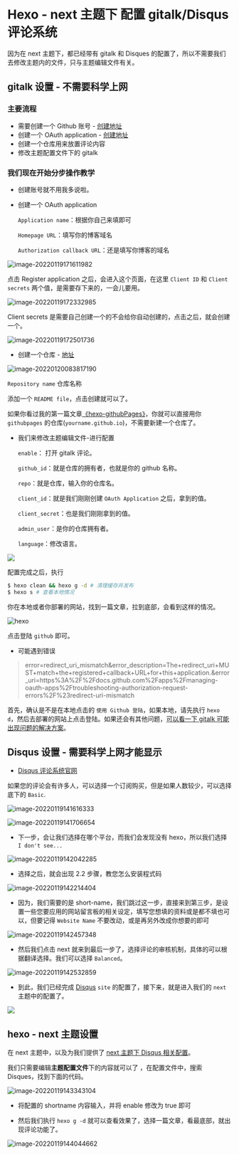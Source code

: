 # Hexo - next 主题下 配置 gitalk/Disqus 评论系统

因为在 next 主题下，都已经带有 gitalk 和 Disques 的配置了，所以不需要我们去修改主题内的文件，只与主题编辑文件有关。

## gitalk 设置 - 不需要科学上网

### 主要流程

- 需要创建一个 Github 账号 - [创建地址](https://github.com/signup?source=login)
- 创建一个 OAuth application - [创建地址](https://github.com/settings/applications/new)
- 创建一个仓库用来放置评论内容
- 修改主题配置文件下的 gitalk

### 我们现在开始分步操作教学

- 创建账号就不用我多说啦。

- 创建一个 OAuth application

  `Application name`：根据你自己来填即可

  `Homepage URL`：填写你的博客域名

  `Authorization callback URL`：还是填写你博客的域名

![image-20220119171611982](https://raw.githubusercontent.com/hzzzzzzzq/Blog/feat-picture/asseats/images/hexo/image-20220119171611982.png)

点击 Register application 之后，会进入这个页面，在这里 `Client ID` 和 `Client secrets` 两个值，是需要存下来的，一会儿要用。

![image-20220119172332985](https://raw.githubusercontent.com/hzzzzzzzq/Blog/feat-picture/asseats/images/hexo/image-20220119172332985.png)

Client secrets 是需要自己创建一个的不会给你自动创建的，点击之后，就会创建一个。

![image-20220119172501736](https://raw.githubusercontent.com/hzzzzzzzq/Blog/feat-picture/asseats/images/hexo/image-20220119172501736.png)

- 创建一个仓库 - [地址](https://github.com/new)

![image-20220120083817190](https://raw.githubusercontent.com/hzzzzzzzq/Blog/feat-picture/asseats/images/hexo/image-20220120083817190.png)

 `Repository name` 仓库名称

 添加一个 `README file`，点击创建就可以了。

如果你看过我的第一篇文章[《hexo-githubPages》]()，你就可以直接用你 `githubpages` 的仓库(`yourname.github.io`)，不需要新建一个仓库了。

- 我们来修改主题编辑文件-进行配置

  `enable`： 打开 gitalk 评论。

  `github_id`：就是仓库的拥有者，也就是你的 github 名称。

  `repo`：就是仓库，输入你的仓库名。

  `client_id`：就是我们刚刚创建 `OAuth Application` 之后，拿到的值。

  `client_secret`：也是我们刚刚拿到的值。

  `admin_user`：是你的仓库拥有者。

  `language`：修改语言。

![](https://raw.githubusercontent.com/hzzzzzzzq/Blog/feat-picture/asseats/images/hexo/image-20220120084754458.png)

配置完成之后，执行

```bash
$ hexo clean && hexo g -d # 清理缓存并发布
$ hexo s # 查看本地情况
```

你在本地或者你部署的网站，找到一篇文章，拉到底部，会看到这样的情况。

![hexo](https://raw.githubusercontent.com/hzzzzzzzq/Blog/feat-picture/asseats/images/hexo/hexo.png)

点击登陆 `github` 即可。



- 可能遇到错误

> error=redirect_uri_mismatch&error_description=The+redirect_uri+MUST+match+the+registered+callback+URL+for+this+application.&error_uri=https%3A%2F%2Fdocs.github.com%2Fapps%2Fmanaging-oauth-apps%2Ftroubleshooting-authorization-request-errors%2F%23redirect-uri-mismatch

首先，确认是不是在本地点击的 `使用 Github 登陆`，如果本地，请先执行 `hexo d`，然后去部署的网站上点击登陆。如果还会有其他问题，[可以看一下 gitalk 可能出现问题的解决方案](https://developer.github.com/apps/managing-oauth-apps/troubleshooting-authorization-request-errors/#redirect-uri-mismatch)。



## Disqus 设置 - 需要科学上网才能显示

- [Disqus 评论系统官网](https://disqus.com/)

如果您的评论会有许多人，可以选择一个订阅购买，但是如果人数较少，可以选择底下的 `Basic`.

![image-20220119141616333](https://raw.githubusercontent.com/hzzzzzzzq/Blog/feat-picture/asseats/images/hexo/image-20220119141616333.png)

![image-20220119141706654](https://raw.githubusercontent.com/hzzzzzzzq/Blog/feat-picture/asseats/images/hexo/image-20220119141706654.png)

- 下一步，会让我们选择在哪个平台，而我们会发现没有 hexo，所以我们选择 `I don't see...`

![image-20220119142042285](https://raw.githubusercontent.com/hzzzzzzzq/Blog/feat-picture/asseats/images/hexo/image-20220119142042285.png)

- 选择之后，就会出现 2.2 步骤，教您怎么安装程式码

![image-20220119142214404](https://raw.githubusercontent.com/hzzzzzzzq/Blog/feat-picture/asseats/images/hexo/image-20220119142214404.png)

- 因为，我们需要的是 short-name，我们跳过这一步，直接来到第三步，是设置一些您要应用的网站留言板的相关设定，填写您想填的资料或是都不填也可以，但要记得 `Website Name` 不要改动，或是再另外改成你想要的即可

![image-20220119142457348](https://raw.githubusercontent.com/hzzzzzzzq/Blog/feat-picture/asseats/images/hexo/image-20220119142457348.png)

- 然后我们点击 next 就来到最后一步了，选择评论的审核机制，具体的可以根据翻译选择。我们可以选择 `Balanced`。

![image-20220119142532859](https://raw.githubusercontent.com/hzzzzzzzq/Blog/feat-picture/asseats/images/hexo/image-20220119142532859.png)

- 到此，我们已经完成 [Disqus](https://disqus.com/) `site` 的配置了，接下来，就是进入我们的 `next` 主题中的配置了。

![](https://raw.githubusercontent.com/hzzzzzzzq/Blog/feat-picture/asseats/images/hexo/image-20220119142808820.png)

## hexo - next 主题设置

在 next 主题中，以及为我们提供了 [next 主题下 Disqus 相关配置](https://theme-next.iissnan.com/third-party-services.html#disqus)。

我们只需要编辑**主题配置文件**下的内容就可以了 ，在配置文件中，搜索 Disques，找到下面的代码。

![image-20220119143343104](https://raw.githubusercontent.com/hzzzzzzzq/Blog/feat-picture/asseats/images/hexo/image-20220119143343104.png)

- 将配置的 shortname 内容输入，并将 enable 修改为 true 即可

- 然后我们执行 `hexo g -d` 就可以查看效果了，选择一篇文章，看最底部，就出现评论功能了。

![image-20220119144044662](https://raw.githubusercontent.com/hzzzzzzzq/Blog/feat-picture/asseats/images/hexo/image-20220119144044662.png)
